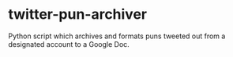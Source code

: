 # twitter-pun-archiver
Python script which archives and formats puns tweeted out from a designated account to a Google Doc.

